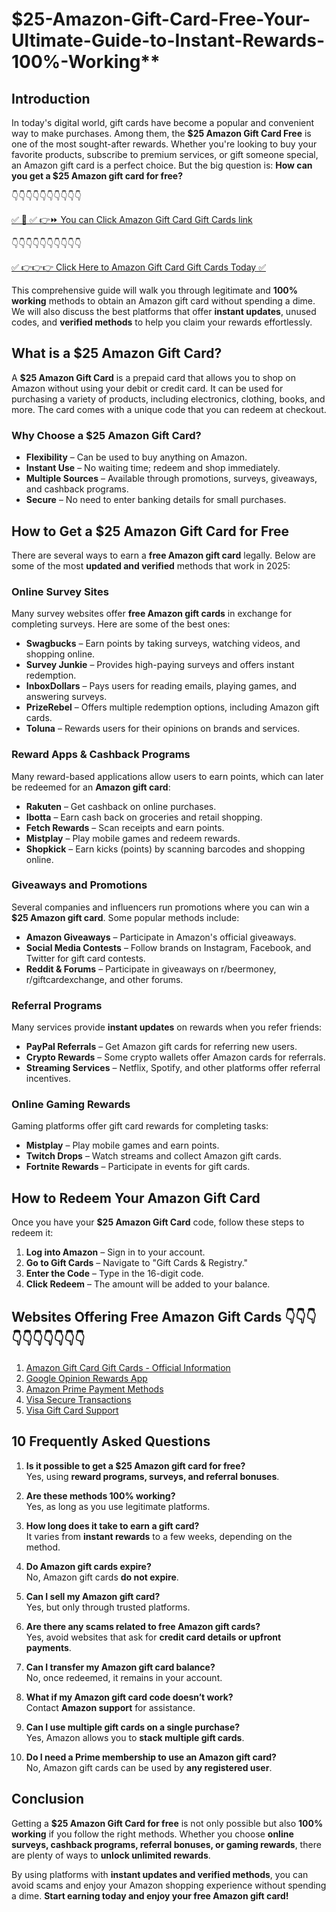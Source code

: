 # $25-Amazon-Gift-Card-Free-Your-Ultimate-Guide-to-Instant-Rewards-100%-Working**

## Introduction

In today's digital world, gift cards have become a popular and convenient way to make purchases. Among them, the **$25 Amazon Gift Card Free** is one of the most sought-after rewards. Whether you're looking to buy your favorite products, subscribe to premium services, or gift someone special, an Amazon gift card is a perfect choice. But the big question is: **How can you get a $25 Amazon gift card for free?**

 👇👇👇👇👇👇👇👇👇👇

[✅ 📌 ✅ 👉⏩ You can Click Amazon Gift Card Gift Cards link](https://dmfarid.com/best-amazon-gift-card/)

 👇👇👇👇👇👇👇👇👇👇

[✅ 👉👉👉 Click Here to Amazon Gift Card Gift Cards Today ✅](https://dmfarid.com/best-amazon-gift-card/)

This comprehensive guide will walk you through legitimate and **100% working** methods to obtain an Amazon gift card without spending a dime. We will also discuss the best platforms that offer **instant updates**, unused codes, and **verified methods** to help you claim your rewards effortlessly.

## What is a $25 Amazon Gift Card?

A **$25 Amazon Gift Card** is a prepaid card that allows you to shop on Amazon without using your debit or credit card. It can be used for purchasing a variety of products, including electronics, clothing, books, and more. The card comes with a unique code that you can redeem at checkout.

### Why Choose a $25 Amazon Gift Card?
- **Flexibility** – Can be used to buy anything on Amazon.
- **Instant Use** – No waiting time; redeem and shop immediately.
- **Multiple Sources** – Available through promotions, surveys, giveaways, and cashback programs.
- **Secure** – No need to enter banking details for small purchases.

## How to Get a $25 Amazon Gift Card for Free

There are several ways to earn a **free Amazon gift card** legally. Below are some of the most **updated and verified** methods that work in 2025:

### Online Survey Sites
Many survey websites offer **free Amazon gift cards** in exchange for completing surveys. Here are some of the best ones:
- **Swagbucks** – Earn points by taking surveys, watching videos, and shopping online.
- **Survey Junkie** – Provides high-paying surveys and offers instant redemption.
- **InboxDollars** – Pays users for reading emails, playing games, and answering surveys.
- **PrizeRebel** – Offers multiple redemption options, including Amazon gift cards.
- **Toluna** – Rewards users for their opinions on brands and services.

### Reward Apps & Cashback Programs

Many reward-based applications allow users to earn points, which can later be redeemed for an **Amazon gift card**:
- **Rakuten** – Get cashback on online purchases.
- **Ibotta** – Earn cash back on groceries and retail shopping.
- **Fetch Rewards** – Scan receipts and earn points.
- **Mistplay** – Play mobile games and redeem rewards.
- **Shopkick** – Earn kicks (points) by scanning barcodes and shopping online.

### Giveaways and Promotions

Several companies and influencers run promotions where you can win a **$25 Amazon gift card**. Some popular methods include:
- **Amazon Giveaways** – Participate in Amazon's official giveaways.
- **Social Media Contests** – Follow brands on Instagram, Facebook, and Twitter for gift card contests.
- **Reddit & Forums** – Participate in giveaways on r/beermoney, r/giftcardexchange, and other forums.

### Referral Programs
Many services provide **instant updates** on rewards when you refer friends:
- **PayPal Referrals** – Get Amazon gift cards for referring new users.
- **Crypto Rewards** – Some crypto wallets offer Amazon cards for referrals.
- **Streaming Services** – Netflix, Spotify, and other platforms offer referral incentives.

### Online Gaming Rewards

Gaming platforms offer gift card rewards for completing tasks:
- **Mistplay** – Play mobile games and earn points.
- **Twitch Drops** – Watch streams and collect Amazon gift cards.
- **Fortnite Rewards** – Participate in events for gift cards.

## How to Redeem Your Amazon Gift Card

Once you have your **$25 Amazon Gift Card** code, follow these steps to redeem it:
1. **Log into Amazon** – Sign in to your account.
2. **Go to Gift Cards** – Navigate to "Gift Cards & Registry."
3. **Enter the Code** – Type in the 16-digit code.
4. **Click Redeem** – The amount will be added to your balance.

## Websites Offering Free Amazon Gift Cards 👇👇👇👇👇👇👇👇👇👇

1. [Amazon Gift Card Gift Cards - Official Information](https://dmfarid.com/best-amazon-gift-card/)
2. [Google Opinion Rewards App](https://dmfarid.com/best-amazon-gift-card/)
3. [Amazon Prime Payment Methods](https://dmfarid.com/best-amazon-gift-card/)
4. [Visa Secure Transactions](https://dmfarid.com/best-amazon-gift-card/)
5. [Visa Gift Card Support](https://dmfarid.com/best-amazon-gift-card/)


## 10 Frequently Asked Questions

1. **Is it possible to get a $25 Amazon gift card for free?**  
   Yes, using **reward programs, surveys, and referral bonuses**.

2. **Are these methods 100% working?**  
   Yes, as long as you use legitimate platforms.

3. **How long does it take to earn a gift card?**  
   It varies from **instant rewards** to a few weeks, depending on the method.

4. **Do Amazon gift cards expire?**  
   No, Amazon gift cards **do not expire**.

5. **Can I sell my Amazon gift card?**  
   Yes, but only through trusted platforms.

6. **Are there any scams related to free Amazon gift cards?**  
   Yes, avoid websites that ask for **credit card details or upfront payments**.

7. **Can I transfer my Amazon gift card balance?**  
   No, once redeemed, it remains in your account.

8. **What if my Amazon gift card code doesn’t work?**  
   Contact **Amazon support** for assistance.

9. **Can I use multiple gift cards on a single purchase?**  
   Yes, Amazon allows you to **stack multiple gift cards**.

10. **Do I need a Prime membership to use an Amazon gift card?**  
   No, Amazon gift cards can be used by **any registered user**.

## Conclusion

Getting a **$25 Amazon Gift Card for free** is not only possible but also **100% working** if you follow the right methods. Whether you choose **online surveys, cashback programs, referral bonuses, or gaming rewards**, there are plenty of ways to **unlock unlimited rewards**.

By using platforms with **instant updates and verified methods**, you can avoid scams and enjoy your Amazon shopping experience without spending a dime. **Start earning today and enjoy your free Amazon gift card!**

